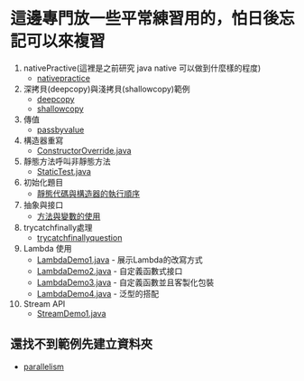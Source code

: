 # 這邊專門放一些平常練習用的，怕日後忘記可以來複習

1. nativePractive(這裡是之前研究 java native 可以做到什麼樣的程度)
    * [nativepractice](src/main/java/org/nativepractice)
2. 深拷貝(deepcopy)與淺拷貝(shallowcopy)範例
    * [deepcopy](src/main/java/org/interview/deepcopy)
    * [shallowcopy](src/main/java/org/interview/shallowcopy)
3. 傳值
    * [passbyvalue](src/main/java/org/interview/passbyvalue)
4. 構造器重寫
    * [ConstructorOverride.java](src/main/java/org/interview/override/ConstructorOverride.java)
5. 靜態方法呼叫非靜態方法
    * [StaticTest.java](src/main/java/org/interview/statictest/StaticTest.java)
6. 初始化題目
    * [靜態代碼與構造器的執行順序](src/main/java/org/interview/initialtest[InitialTest.java](src/main/java/org/interview/initialtest/InitialTest.java))
7. 抽象與接口
    * [方法與變數的使用](src/main/java/org/interview/abstractandinterface)
8. trycatchfinally處理
    * [trycatchfinallyquestion](src/main/java/org/interview/trycatchfinallyquestion)
9. Lambda 使用
    * [LambdaDemo1.java](src/main/java/org/interview/lambda/LambdaDemo1.java) - 展示Lambda的改寫方式
    * [LambdaDemo2.java](src/main/java/org/interview/lambda/LambdaDemo2.java) - 自定義函數式接口
    * [LambdaDemo3.java](src/main/java/org/interview/lambda/LambdaDemo3.java) - 自定義函數並且客製化包裝
    * [LambdaDemo4.java](src/main/java/org/interview/lambda/LambdaDemo4.java) - 泛型的搭配
10. Stream API
    * [StreamDemo1.java](src/main/java/org/interview/stream/StreamDemo1.java)
## 還找不到範例先建立資料夾

* [parallelism](src/main/java/org/interview/parallelism)